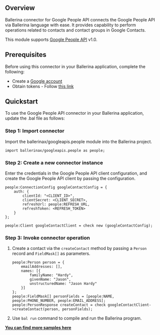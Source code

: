## Overview
Ballerina connector for Google People API connects the Google People API via Ballerina language with ease. It provides capability to perform operations related to contacts and contact groups in Google Contacts.

This module supports [Google People API](https://developers.google.com/people/api/rest) v1.0.

## Prerequisites
Before using this connector in your Ballerina application, complete the following:
* Create a [Google account](https://accounts.google.com/signup/v2/webcreateaccount?hl=en&flowName=GlifWebSignIn&flowEntry=SignUp)
* Obtain tokens - Follow [this link](https://developers.google.com/identity/protocols/oauth2)

## Quickstart

To use the Google People API connector in your Ballerina application, update the .bal file as follows:

### Step 1: Import connector
Import the ballerinax/googleapis.people module into the Ballerina project.
```ballerina
import ballerinax/googleapis.people as people;
```
### Step 2: Create a new connector instance

Enter the credentials in the Google People API client configuration, and create the Google People API client by passing the configuration.

```ballerina
people:ConnectionConfig googleContactConfig = {
    auth: {
        clientId: "<CLIENT_ID>",
        clientSecret: <CLIENT_SECRET>,
        refreshUrl: people:REFRESH_URL,
        refreshToken: <REFRESH_TOKEN>
    }
};

people:Client googleContactClient = check new (googleContactConfig);
```

### Step 3: Invoke connector operation

1. Create a contact via the `createContact` method by passing a `Person` record and `FieldMask[]` as parameters.

    ```ballerina
    people:Person person = {
        emailAddresses: [],
        names: [{
            familyName: "Hardy",
            givenName: "Jason",
            unstructuredName: "Jason Hardy"
        }]
    };
    people:FieldMask[] personFields = [people:NAME, people:PHONE_NUMBER, people:EMAIL_ADDRESS];
    people:PersonResponse createContact = check googleContactClient->createContact(person, personFields);
    ```
2. Use `bal run` command to compile and run the Ballerina program. 

**[You can find more samples here](https://github.com/ballerina-platform/module-ballerinax-googleapis.people/tree/main/gpeople/samples)**
